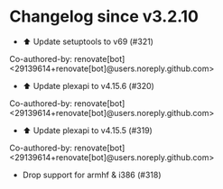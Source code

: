# Changelog since v3.2.10
- ⬆️ Update setuptools to v69 (#321)

Co-authored-by: renovate[bot] <29139614+renovate[bot]@users.noreply.github.com> 
- ⬆️ Update plexapi to v4.15.6 (#320)

Co-authored-by: renovate[bot] <29139614+renovate[bot]@users.noreply.github.com> 
- ⬆️ Update plexapi to v4.15.5 (#319)

Co-authored-by: renovate[bot] <29139614+renovate[bot]@users.noreply.github.com> 
- Drop support for armhf & i386 (#318) 
